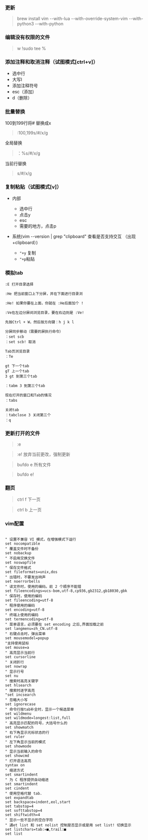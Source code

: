 ### 更新

> brew install vim --with-lua --with-override-system-vim --with-python3 --with-python

### 编辑没有权限的文件
> w !sudo tee %

### 添加注释和取消注释（试图模式[ctrl+v]）

- 选中行
- 大写I
- 添加注释符号
- esc（添加）
- d（删除）

### 批量替换

100到199行将# 替换成x
> :100,199s/#/x/g

全局替换

> ：%s/#/x/g

当前行替换
> s/#/x/g

### 复制粘贴（试图模式[v]）

- 内部
    - 选中行
    - 点击y
    - esc
    - 需要的地方，点击p

- 系统(vim --version | grep "clipboard" 查看是否支持交互 （出现+clipboard）)

    - `"+y` 复制
    - `"+p`粘贴

### 模拟tab
```
:E 打开目录选择

:He 把当前窗口上下分屏，并在下面进行目录浏

:He! 如果你要在上面，你就在 :He后面加个 !

:Ve在左边分屏间浏览目录，要在右边则是 :Ve!

先按Ctrl + W，然后按方向键：h j k l

分屏同步移动（需要的屏执行命令）
：set scb
：set scb! 取消

Tab页浏览目录
：Te

gt 下一个tab
gT 上一个tab
3 gt 到第三个tab

：tabm 3 到第三个tab

现在打开的窗口和Tab的情况
：tabs

关闭tab
：tabclose 3 关闭第三个
：q

```
### 更新打开的文件

> :e

> :e! 放弃当前更改，强制更新

> bufdo e 所有文件

> bufdo e!

### 翻页
> ctrl f 下一页

> ctrl b 上一页


### vim配置
```

" 设置不兼容 VI 模式，在增强模式下运行
set nocompatible
" 覆盖文件时不备份
set nobackup
" 不启用交换文件
set noswapfile
" 保存文件格式
set fileformats=unix,dos
" 出错时，不要发出响声
set noerrorbells
" 读文件时，使用的编码。前 2 个顺序不能错
set fileencodings=ucs-bom,utf-8,cp936,gb2312,gb18030,gbk
" 保存时，使用的编码
set fileencoding=utf-8
" 程序使用的编码
set encoding=utf-8
" 终端上使用的编码
set termencoding=utf-8
" 菜单语言，必须要在 set encoding 之后,界面加载之前
set langmenu=zh_CN.utf-8
" 右键点击时，弹出菜单
set mousemodel=popup
"支持使用鼠标
set mouse=a
" 高亮显示当前行
set cursorline
" 关闭折行
set nowrap
" 显示行号
set nu
" 搜索时高亮关键字
set hlsearch
" 搜索时逐字高亮
"set incsearch
" 忽略大小写
set ignorecase
" 命令行按tab补全时，显示一个候选菜单
set wildmenu
set wildmode=longest:list,full
" 高亮显示匹配的符号，大括号什么的
set showmatch
" 右下角显示光标状态的行
set ruler
" 左下角显示当前的模式
set showmode
" 显示当前输入的命令
set showcmd
" 打开语法高亮
syntax on
" 缩进方式
set smartindent
" 为 C 程序提供自动缩进
set smartindent
set cindent
" 使用空格代替 tab.
set expandtab
set backspace=indent,eol,start
set tabstop=4
set softtabstop=4
set shiftwidth=4
" 显示一些不显示的空白字符 
" 通et list 和 set nolist 控制是否显示或是用 set list! 切换显示
set listchars=tab:»■,trail:■
set list
```


